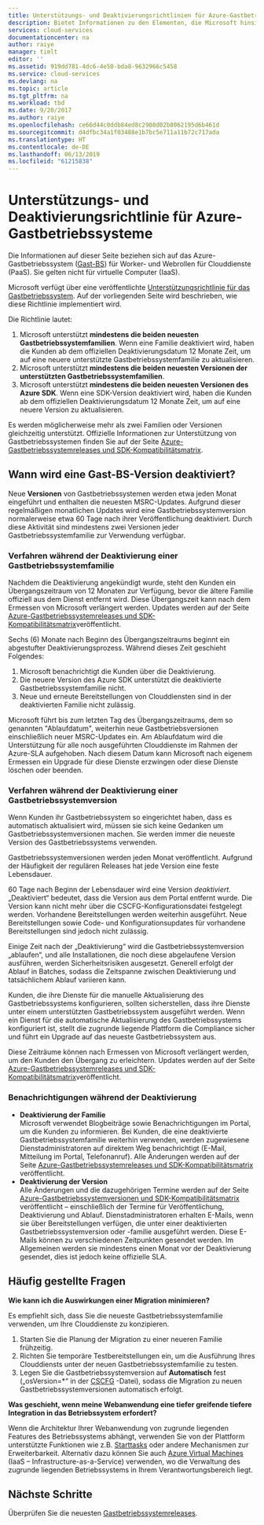 ```yaml
---
title: Unterstützungs- und Deaktivierungsrichtlinien für Azure-Gastbetriebssysteme | Microsoft-Dokumentation
description: Bietet Informationen zu den Elementen, die Microsoft hinsichtlich des von Clouddiensten verwendeten Azure-Gastbetriebssystems unterstützt.
services: cloud-services
documentationcenter: na
author: raiye
manager: timlt
editor: ''
ms.assetid: 919dd781-4dc6-4e50-bda8-9632966c5458
ms.service: cloud-services
ms.devlang: na
ms.topic: article
ms.tgt_pltfrm: na
ms.workload: tbd
ms.date: 9/20/2017
ms.author: raiye
ms.openlocfilehash: ce66d44c0ddb84ed8c2908d02b8062195d6b461d
ms.sourcegitcommit: d4dfbc34a1f03488e1b7bc5e711a11b72c717ada
ms.translationtype: HT
ms.contentlocale: de-DE
ms.lasthandoff: 06/13/2019
ms.locfileid: "61215838"
---
```

# <a name="azure-guest-os-supportability-and-retirement-policy"></a>Unterstützungs- und Deaktivierungsrichtlinie für Azure-Gastbetriebssysteme
Die Informationen auf dieser Seite beziehen sich auf das Azure-Gastbetriebssystem ([Gast-BS](cloud-services-guestos-update-matrix.md)) für Worker- und Webrollen für Clouddienste (PaaS). Sie gelten nicht für virtuelle Computer (IaaS).

Microsoft verfügt über eine veröffentlichte [Unterstützungsrichtlinie für das Gastbetriebssystem](https://support.microsoft.com/gp/azure-cloud-lifecycle-faq). Auf der vorliegenden Seite wird beschrieben, wie diese Richtlinie implementiert wird.

Die Richtlinie lautet:

1. Microsoft unterstützt **mindestens die beiden neuesten Gastbetriebssystemfamilien**. Wenn eine Familie deaktiviert wird, haben die Kunden ab dem offiziellen Deaktivierungsdatum 12 Monate Zeit, um auf eine neuere unterstützte Gastbetriebssystemfamilie zu aktualisieren.
2. Microsoft unterstützt **mindestens die beiden neuesten Versionen der unterstützten Gastbetriebssystemfamilien**.
3. Microsoft unterstützt **mindestens die beiden neuesten Versionen des Azure SDK**. Wenn eine SDK-Version deaktiviert wird, haben die Kunden ab dem offiziellen Deaktivierungsdatum 12 Monate Zeit, um auf eine neuere Version zu aktualisieren.

Es werden möglicherweise mehr als zwei Familien oder Versionen gleichzeitig unterstützt. Offizielle Informationen zur Unterstützung von Gastbetriebssystemen finden Sie auf der Seite [Azure-Gastbetriebssystemreleases und SDK-Kompatibilitätsmatrix](cloud-services-guestos-update-matrix.md).

## <a name="when-a-guest-os-version-is-retired"></a>Wann wird eine Gast-BS-Version deaktiviert?
Neue **Versionen** von Gastbetriebssystemen werden etwa jeden Monat eingeführt und enthalten die neuesten MSRC-Updates. Aufgrund dieser regelmäßigen monatlichen Updates wird eine Gastbetriebssystemversion normalerweise etwa 60 Tage nach ihrer Veröffentlichung deaktiviert. Durch diese Aktivität sind mindestens zwei Versionen jeder Gastbetriebssystemfamilie zur Verwendung verfügbar.

### <a name="process-during-a-guest-os-family-retirement"></a>Verfahren während der Deaktivierung einer Gastbetriebssystemfamilie
Nachdem die Deaktivierung angekündigt wurde, steht den Kunden ein Übergangszeitraum von 12 Monaten zur Verfügung, bevor die ältere Familie offiziell aus dem Dienst entfernt wird. Diese Übergangszeit kann nach dem Ermessen von Microsoft verlängert werden. Updates werden auf der Seite [Azure-Gastbetriebssystemreleases und SDK-Kompatibilitätsmatrix](cloud-services-guestos-update-matrix.md)veröffentlicht.

Sechs (6) Monate nach Beginn des Übergangszeitraums beginnt ein abgestufter Deaktivierungsprozess. Während dieses Zeit geschieht Folgendes:

1. Microsoft benachrichtigt die Kunden über die Deaktivierung.
2. Die neuere Version des Azure SDK unterstützt die deaktivierte Gastbetriebssystemfamilie nicht.
3. Neue und erneute Bereitstellungen von Clouddiensten sind in der deaktivierten Familie nicht zulässig.

Microsoft führt bis zum letzten Tag des Übergangszeitraums, dem so genannten "Ablaufdatum", weiterhin neue Gastbetriebsversionen einschließlich neuer MSRC-Updates ein. Am Ablaufdatum wird die Unterstützung für alle noch ausgeführten Clouddienste im Rahmen der Azure-SLA aufgehoben. Nach diesem Datum kann Microsoft nach eigenem Ermessen ein Upgrade für diese Dienste erzwingen oder diese Dienste löschen oder beenden.

### <a name="process-during-a-guest-os-version-retirement"></a>Verfahren während der Deaktivierung einer Gastbetriebssystemversion
Wenn Kunden ihr Gastbetriebssystem so eingerichtet haben, dass es automatisch aktualisiert wird, müssen sie sich keine Gedanken um Gastbetriebssystemversionen machen. Sie werden immer die neueste Version des Gastbetriebssystems verwenden.

Gastbetriebssystemversionen werden jeden Monat veröffentlicht. Aufgrund der Häufigkeit der regulären Releases hat jede Version eine feste Lebensdauer.

60 Tage nach Beginn der Lebensdauer wird eine Version *deaktiviert*. „Deaktiviert“ bedeutet, dass die Version aus dem Portal entfernt wurde. Die Version kann nicht mehr über die CSCFG-Konfigurationsdatei festgelegt werden. Vorhandene Bereitstellungen werden weiterhin ausgeführt. Neue Bereitstellungen sowie Code- und Konfigurationsupdates für vorhandene Bereitstellungen sind jedoch nicht zulässig.

Einige Zeit nach der „Deaktivierung“ wird die Gastbetriebssystemversion „ablaufen“, und alle Installationen, die noch diese abgelaufene Version ausführen, werden Sicherheitsrisiken ausgesetzt. Generell erfolgt der Ablauf in Batches, sodass die Zeitspanne zwischen Deaktivierung und tatsächlichem Ablauf variieren kann.

Kunden, die ihre Dienste für die manuelle Aktualisierung des Gastbetriebssystems konfigurieren, sollten sicherstellen, dass ihre Dienste unter einem unterstützten Gastbetriebssystem ausgeführt werden. Wenn ein Dienst für die automatische Aktualisierung des Gastbetriebssystems konfiguriert ist, stellt die zugrunde liegende Plattform die Compliance sicher und führt ein Upgrade auf das neueste Gastbetriebssystem aus.

Diese Zeiträume können nach Ermessen von Microsoft verlängert werden, um den Kunden den Übergang zu erleichtern. Updates werden auf der Seite [Azure-Gastbetriebssystemreleases und SDK-Kompatibilitätsmatrix](cloud-services-guestos-update-matrix.md)veröffentlicht.

### <a name="notifications-during-retirement"></a>Benachrichtigungen während der Deaktivierung
* **Deaktivierung der Familie** <br>Microsoft verwendet Blogbeiträge sowie Benachrichtigungen im Portal, um die Kunden zu informieren. Bei Kunden, die eine deaktivierte Gastbetriebssystemfamilie weiterhin verwenden, werden zugewiesene Dienstadministratoren auf direktem Weg benachrichtigt (E-Mail, Mitteilung im Portal, Telefonanruf). Alle Änderungen werden auf der Seite [Azure-Gastbetriebssystemreleases und SDK-Kompatibilitätsmatrix](cloud-services-guestos-update-matrix.md) veröffentlicht.
* **Deaktivierung der Version** <br>Alle Änderungen und die dazugehörigen Termine werden auf der Seite [Azure-Gastbetriebssystemversionen und SDK-Kompatibilitätsmatrix](cloud-services-guestos-update-matrix.md) veröffentlicht – einschließlich der Termine für Veröffentlichung, Deaktivierung und Ablauf. Dienstadministratoren erhalten E-Mails, wenn sie über Bereitstellungen verfügen, die unter einer deaktivierten Gastbetriebssystemversion oder -familie ausgeführt werden. Diese E-Mails können zu verschiedenen Zeitpunkten gesendet werden. Im Allgemeinen werden sie mindestens einen Monat vor der Deaktivierung gesendet, dies ist jedoch keine offizielle SLA.

## <a name="frequently-asked-questions"></a>Häufig gestellte Fragen
**Wie kann ich die Auswirkungen einer Migration minimieren?**

Es empfiehlt sich, dass Sie die neueste Gastbetriebssystemfamilie verwenden, um Ihre Clouddienste zu konzipieren.

1. Starten Sie die Planung der Migration zu einer neueren Familie frühzeitig.
2. Richten Sie temporäre Testbereitstellungen ein, um die Ausführung Ihres Clouddiensts unter der neuen Gastbetriebssystemfamilie zu testen.
3. Legen Sie die Gastbetriebssystemversion auf **Automatisch** fest („osVersion=*“ in der [CSCFG](cloud-services-model-and-package.md#cscfg) -Datei), sodass die Migration zu neuen Gastbetriebssystemversionen automatisch erfolgt.

**Was geschieht, wenn meine Webanwendung eine tiefer greifende tiefere Integration in das Betriebssystem erfordert?**

Wenn die Architektur Ihrer Webanwendung von zugrunde liegenden Features des Betriebssystems abhängt, verwenden Sie von der Plattform unterstützte Funktionen wie z.B. [Starttasks](cloud-services-startup-tasks.md) oder andere Mechanismen zur Erweiterbarkeit. Alternativ dazu können Sie auch [Azure Virtual Machines](https://azure.microsoft.com/documentation/scenarios/virtual-machines/) (IaaS – Infrastructure-as-a-Service) verwenden, wo die Verwaltung des zugrunde liegenden Betriebssystems in Ihrem Verantwortungsbereich liegt.

## <a name="next-steps"></a>Nächste Schritte
Überprüfen Sie die neuesten [Gastbetriebssystemreleases](cloud-services-guestos-update-matrix.md).
